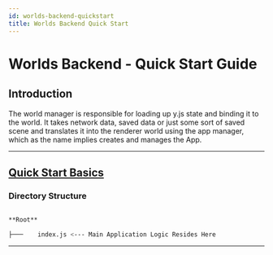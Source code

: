 ```yaml
---
id: worlds-backend-quickstart
title: Worlds Backend Quick Start
---
```

# Worlds Backend - Quick Start Guide

## Introduction

The world manager is responsible for loading up y.js state and binding it to the world. It takes network data, saved data or just some sort of saved scene and translates it into the renderer world using the app manager, which as the name implies creates and manages the App.

---

## [Quick Start Basics](../quick-start-basics)
  
### Directory Structure

```bash

**Root**

├───	index.js <--- Main Application Logic Resides Here

```
---
